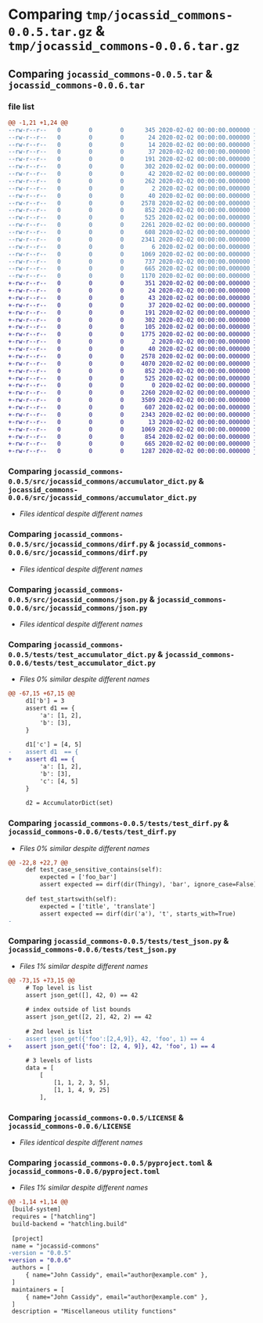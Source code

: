 # Comparing `tmp/jocassid_commons-0.0.5.tar.gz` & `tmp/jocassid_commons-0.0.6.tar.gz`

## Comparing `jocassid_commons-0.0.5.tar` & `jocassid_commons-0.0.6.tar`

### file list

```diff
@@ -1,21 +1,24 @@
--rw-r--r--   0        0        0      345 2020-02-02 00:00:00.000000 jocassid_commons-0.0.5/Makefile
--rw-r--r--   0        0        0       24 2020-02-02 00:00:00.000000 jocassid_commons-0.0.5/pytest.ini
--rw-r--r--   0        0        0       14 2020-02-02 00:00:00.000000 jocassid_commons-0.0.5/requirements.txt
--rw-r--r--   0        0        0       37 2020-02-02 00:00:00.000000 jocassid_commons-0.0.5/.pytest_cache/.gitignore
--rw-r--r--   0        0        0      191 2020-02-02 00:00:00.000000 jocassid_commons-0.0.5/.pytest_cache/CACHEDIR.TAG
--rw-r--r--   0        0        0      302 2020-02-02 00:00:00.000000 jocassid_commons-0.0.5/.pytest_cache/README.md
--rw-r--r--   0        0        0       42 2020-02-02 00:00:00.000000 jocassid_commons-0.0.5/.pytest_cache/v/cache/lastfailed
--rw-r--r--   0        0        0      262 2020-02-02 00:00:00.000000 jocassid_commons-0.0.5/.pytest_cache/v/cache/nodeids
--rw-r--r--   0        0        0        2 2020-02-02 00:00:00.000000 jocassid_commons-0.0.5/.pytest_cache/v/cache/stepwise
--rw-r--r--   0        0        0       40 2020-02-02 00:00:00.000000 jocassid_commons-0.0.5/src/jocassid_commons/__init__.py
--rw-r--r--   0        0        0     2578 2020-02-02 00:00:00.000000 jocassid_commons-0.0.5/src/jocassid_commons/accumulator_dict.py
--rw-r--r--   0        0        0      852 2020-02-02 00:00:00.000000 jocassid_commons-0.0.5/src/jocassid_commons/dirf.py
--rw-r--r--   0        0        0      525 2020-02-02 00:00:00.000000 jocassid_commons-0.0.5/src/jocassid_commons/json.py
--rw-r--r--   0        0        0     2261 2020-02-02 00:00:00.000000 jocassid_commons-0.0.5/tests/test_accumulator_dict.py
--rw-r--r--   0        0        0      608 2020-02-02 00:00:00.000000 jocassid_commons-0.0.5/tests/test_dirf.py
--rw-r--r--   0        0        0     2341 2020-02-02 00:00:00.000000 jocassid_commons-0.0.5/tests/test_json.py
--rw-r--r--   0        0        0        6 2020-02-02 00:00:00.000000 jocassid_commons-0.0.5/.gitignore
--rw-r--r--   0        0        0     1069 2020-02-02 00:00:00.000000 jocassid_commons-0.0.5/LICENSE
--rw-r--r--   0        0        0      737 2020-02-02 00:00:00.000000 jocassid_commons-0.0.5/README.md
--rw-r--r--   0        0        0      665 2020-02-02 00:00:00.000000 jocassid_commons-0.0.5/pyproject.toml
--rw-r--r--   0        0        0     1170 2020-02-02 00:00:00.000000 jocassid_commons-0.0.5/PKG-INFO
+-rw-r--r--   0        0        0      351 2020-02-02 00:00:00.000000 jocassid_commons-0.0.6/Makefile
+-rw-r--r--   0        0        0       24 2020-02-02 00:00:00.000000 jocassid_commons-0.0.6/pytest.ini
+-rw-r--r--   0        0        0       43 2020-02-02 00:00:00.000000 jocassid_commons-0.0.6/requirements.txt
+-rw-r--r--   0        0        0       37 2020-02-02 00:00:00.000000 jocassid_commons-0.0.6/.pytest_cache/.gitignore
+-rw-r--r--   0        0        0      191 2020-02-02 00:00:00.000000 jocassid_commons-0.0.6/.pytest_cache/CACHEDIR.TAG
+-rw-r--r--   0        0        0      302 2020-02-02 00:00:00.000000 jocassid_commons-0.0.6/.pytest_cache/README.md
+-rw-r--r--   0        0        0      105 2020-02-02 00:00:00.000000 jocassid_commons-0.0.6/.pytest_cache/v/cache/lastfailed
+-rw-r--r--   0        0        0     1775 2020-02-02 00:00:00.000000 jocassid_commons-0.0.6/.pytest_cache/v/cache/nodeids
+-rw-r--r--   0        0        0        2 2020-02-02 00:00:00.000000 jocassid_commons-0.0.6/.pytest_cache/v/cache/stepwise
+-rw-r--r--   0        0        0       40 2020-02-02 00:00:00.000000 jocassid_commons-0.0.6/src/jocassid_commons/__init__.py
+-rw-r--r--   0        0        0     2578 2020-02-02 00:00:00.000000 jocassid_commons-0.0.6/src/jocassid_commons/accumulator_dict.py
+-rw-r--r--   0        0        0     4070 2020-02-02 00:00:00.000000 jocassid_commons-0.0.6/src/jocassid_commons/data_structures.py
+-rw-r--r--   0        0        0      852 2020-02-02 00:00:00.000000 jocassid_commons-0.0.6/src/jocassid_commons/dirf.py
+-rw-r--r--   0        0        0      525 2020-02-02 00:00:00.000000 jocassid_commons-0.0.6/src/jocassid_commons/json.py
+-rw-r--r--   0        0        0        0 2020-02-02 00:00:00.000000 jocassid_commons-0.0.6/tests/__init__.py
+-rw-r--r--   0        0        0     2260 2020-02-02 00:00:00.000000 jocassid_commons-0.0.6/tests/test_accumulator_dict.py
+-rw-r--r--   0        0        0     3509 2020-02-02 00:00:00.000000 jocassid_commons-0.0.6/tests/test_data_structures.py
+-rw-r--r--   0        0        0      607 2020-02-02 00:00:00.000000 jocassid_commons-0.0.6/tests/test_dirf.py
+-rw-r--r--   0        0        0     2343 2020-02-02 00:00:00.000000 jocassid_commons-0.0.6/tests/test_json.py
+-rw-r--r--   0        0        0       13 2020-02-02 00:00:00.000000 jocassid_commons-0.0.6/.gitignore
+-rw-r--r--   0        0        0     1069 2020-02-02 00:00:00.000000 jocassid_commons-0.0.6/LICENSE
+-rw-r--r--   0        0        0      854 2020-02-02 00:00:00.000000 jocassid_commons-0.0.6/README.md
+-rw-r--r--   0        0        0      665 2020-02-02 00:00:00.000000 jocassid_commons-0.0.6/pyproject.toml
+-rw-r--r--   0        0        0     1287 2020-02-02 00:00:00.000000 jocassid_commons-0.0.6/PKG-INFO
```

### Comparing `jocassid_commons-0.0.5/src/jocassid_commons/accumulator_dict.py` & `jocassid_commons-0.0.6/src/jocassid_commons/accumulator_dict.py`

 * *Files identical despite different names*

### Comparing `jocassid_commons-0.0.5/src/jocassid_commons/dirf.py` & `jocassid_commons-0.0.6/src/jocassid_commons/dirf.py`

 * *Files identical despite different names*

### Comparing `jocassid_commons-0.0.5/src/jocassid_commons/json.py` & `jocassid_commons-0.0.6/src/jocassid_commons/json.py`

 * *Files identical despite different names*

### Comparing `jocassid_commons-0.0.5/tests/test_accumulator_dict.py` & `jocassid_commons-0.0.6/tests/test_accumulator_dict.py`

 * *Files 0% similar despite different names*

```diff
@@ -67,15 +67,15 @@
     d1['b'] = 3
     assert d1 == {
         'a': [1, 2],
         'b': [3],
     }
 
     d1['c'] = [4, 5]
-    assert d1  == {
+    assert d1 == {
         'a': [1, 2],
         'b': [3],
         'c': [4, 5]
     }
 
     d2 = AccumulatorDict(set)
```

### Comparing `jocassid_commons-0.0.5/tests/test_dirf.py` & `jocassid_commons-0.0.6/tests/test_dirf.py`

 * *Files 0% similar despite different names*

```diff
@@ -22,8 +22,7 @@
     def test_case_sensitive_contains(self):
         expected = ['foo_bar']
         assert expected == dirf(dir(Thingy), 'bar', ignore_case=False)
 
     def test_startswith(self):
         expected = ['title', 'translate']
         assert expected == dirf(dir('a'), 't', starts_with=True)
-
```

### Comparing `jocassid_commons-0.0.5/tests/test_json.py` & `jocassid_commons-0.0.6/tests/test_json.py`

 * *Files 1% similar despite different names*

```diff
@@ -73,15 +73,15 @@
     # Top level is list
     assert json_get([], 42, 0) == 42
     
     # index outside of list bounds
     assert json_get([2, 2], 42, 2) == 42
     
     # 2nd level is list
-    assert json_get({'foo':[2,4,9]}, 42, 'foo', 1) == 4 
+    assert json_get({'foo': [2, 4, 9]}, 42, 'foo', 1) == 4
     
     # 3 levels of lists
     data = [
         [
             [1, 1, 2, 3, 5],
             [1, 1, 4, 9, 25]
         ],
```

### Comparing `jocassid_commons-0.0.5/LICENSE` & `jocassid_commons-0.0.6/LICENSE`

 * *Files identical despite different names*

### Comparing `jocassid_commons-0.0.5/pyproject.toml` & `jocassid_commons-0.0.6/pyproject.toml`

 * *Files 1% similar despite different names*

```diff
@@ -1,14 +1,14 @@
 [build-system]
 requires = ["hatchling"]
 build-backend = "hatchling.build"
 
 [project]
 name = "jocassid-commons"
-version = "0.0.5"
+version = "0.0.6"
 authors = [
     { name="John Cassidy", email="author@example.com" },
 ]
 maintainers = [
     { name="John Cassidy", email="author@example.com" },
 ]
 description = "Miscellaneous utility functions"
```

